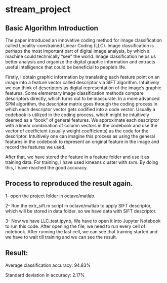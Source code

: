 # stream_project

## Basic Algorithm Introduction

The paper introduced an innovative coding method for image classification called Locality-constrained Linear Coding (LLC). Image classification is perhaps the most important part of digital image analysis, by which a machine could technically “see” the world. Image classification helps us better analysis and organize the digital graphic information and extracts useful intelligence that could be beneficial to people’s life.

Firstly, I obtain graphic information by translating each feature point on an image into a feature vector called descriptor via SIFT algorithm. Intuitively we can think of descriptors as digital representation of the image’s graphic features. Some elementary image classification methods compare descriptors directly, which turns out to be inaccurate. In a more advanced SPM algorithm, the descriptor matrix goes through the coding process in which each descriptor vector gets codified into a code vector. Usually a codebook is utilized in the coding process, which might be intuitively deemed as a “book” of general features. We approximate each descriptor with a linear combination of column vectors in the codebook and use the vector of coefficient (usually weight coefficients) as the code for the descriptor. Intuitively one can imagine this process as using the general features in the codebook to represent an original feature in the image and record the features we used.

After that, we have stored the feature in a feature folder and use it as training data. For training, I have used kmeans cluster with svm. By doing this, I have reached the good accuracy. 

## Process to reproduced the result again.
1- open the project folder in octave/matlab.

2- Run the extr_sift.m script in octave/matlab to apply SIFT descriptor, which will be stored in data folder.
  so we have data with SIFT descriptor.
  
3- Now we have LLC_test.ipynb, We have to open it into Jupyter Notebook to run this code.
   After opening the file, we need to run every cell of notebook. After running the last cell, we can see that training      started and we have to wait till training and we can see the result.
  
  
  ## Result:

Average classification accuracy:  94.83%

Standard deviation in accuracy:  2.17%
